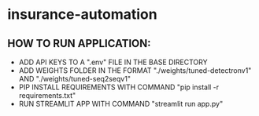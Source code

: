 # insurance-automation


## HOW TO RUN APPLICATION:

 - ADD API KEYS TO A ".env" FILE IN THE BASE DIRECTORY
 - ADD WEIGHTS FOLDER IN THE FORMAT "./weights/tuned-detectronv1" AND "./weights/tuned-seq2seqv1"
 - PIP INSTALL REQUIREMENTS WITH COMMAND "pip install -r requirements.txt"
 - RUN STREAMLIT APP WITH COMMAND "streamlit run app.py"
